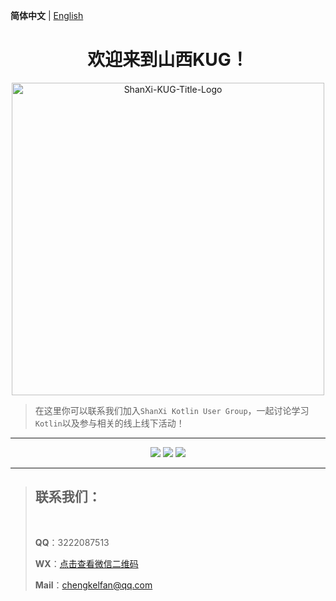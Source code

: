 **简体中文** | [English](./README.en.md)

<h1 stype="font-weight: 700; text-align: center;" align="center">欢迎来到山西KUG！</h1>

<p align="center">
  <img src="https://github.com/user-attachments/assets/d651ddbd-5bd4-49c5-b9dd-3821b46959b4" align="middle" width="500" alt="ShanXi-KUG-Title-Logo">
<p>

> 在这里你可以联系我们加入`ShanXi Kotlin User Group`，一起讨论学习`Kotlin`以及参与相关的线上线下活动！

--------

<p align="center">
  <a href="https://github.com/ShanXi-KUG/shanxi-kug.github.io/graphs/contributors"><img src="https://img.shields.io/github/contributors/ShanXi-KUG/shanxi-kug.github.io?color=9ea"></a>
  <a href="https://github.com/ShanXi-KUG/shanxi-kug.github.io/commits"><img src="https://img.shields.io/github/commit-activity/m/ShanXi-KUG/shanxi-kug.github.io?color=3af"></a>
  <a href="https://github.com/ShanXi-KUG/shanxi-kug.github.io/issues"><img src="https://img.shields.io/github/issues/ShanXi-KUG/shanxi-kug.github.io?color=9cc"></a>
</p>

--------

> ## 联系我们：
>
> <br/>
> 
> **QQ**：3222087513
>
> **WX**：[点击查看微信二维码](https://github.com/user-attachments/assets/b160b5ac-5c99-42f3-9bfa-491bd00941d1)
>
> **Mail**：[chengkelfan@qq.com](mailto:chengkelfan@qq.com)
